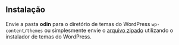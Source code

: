 ## Instalação

Envie a pasta **odin** para o diretório de temas do WordPress `wp-content/themes` ou simplesmente envie o [arquivo zipado][odin-zip-master] utilizando o instalador de temas do WordPress.

[odin-zip-master]: https://github.com/wpbrasil/odin/archive/master.zip
